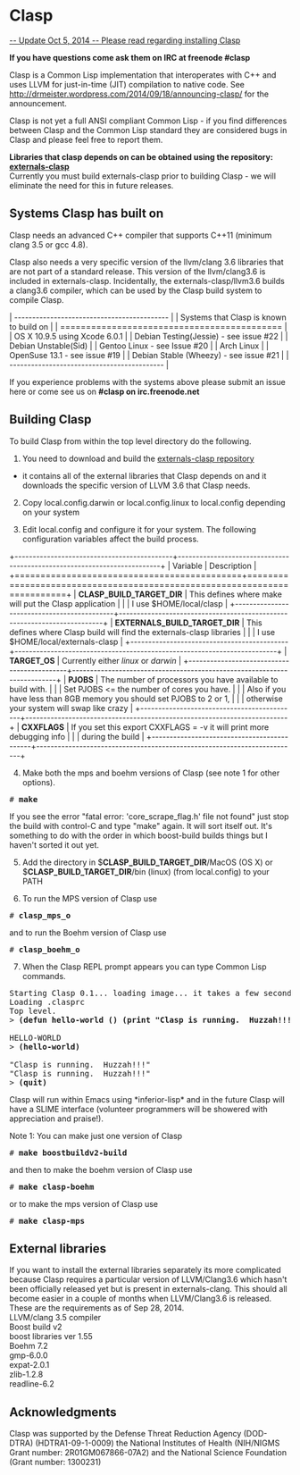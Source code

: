 Clasp
===============

<a href="http://drmeister.wordpress.com/2014/09/26/building-clasp-and-externals-clasp/">-- Update Oct 5, 2014 --  Please read regarding installing Clasp</a>

**If you have questions come ask them on IRC at freenode #clasp**

Clasp is a Common Lisp implementation that interoperates with C++ and uses LLVM for just-in-time (JIT) compilation to native code.
See http://drmeister.wordpress.com/2014/09/18/announcing-clasp/ for the announcement.

Clasp is not yet a full ANSI compliant Common Lisp - if you find differences between Clasp and the Common Lisp standard they are considered bugs in Clasp and please feel free to report them.

**Libraries that clasp depends on can be obtained using the repository: <a href="https://github.com/drmeister/externals-clasp.git">externals-clasp</a>**<br>
Currently you must build externals-clasp prior to building Clasp - we will eliminate the need for this in future releases.

## Systems Clasp has built on

Clasp needs an advanced C++ compiler that supports C++11 (minimum clang 3.5 or gcc 4.8).

Clasp also needs a very specific version of the llvm/clang 3.6 libraries that are not part of a standard release.
This version of the llvm/clang3.6 is included in externals-clasp.  Incidentally, the externals-clasp/llvm3.6 builds a clang3.6 compiler, which can be used by the Clasp build system to compile Clasp.

| ------------------------------------------- |
|  Systems that Clasp is known to build on  |
| =========================================== |
|  OS X 10.9.5 using Xcode 6.0.1            |
|  Debian Testing(Jessie) - see issue #22   |
|  Debian Unstable(Sid)                     |
|  Gentoo Linux - see Issue #20             |
|  Arch Linux                               |
|  OpenSuse 13.1 - see issue #19            |
|  Debian Stable (Wheezy) - see issue #21   |
| ------------------------------------------- |

If you experience problems with the systems above please submit an issue here or come see us on **#clasp on irc.freenode.net**

## Building Clasp

To build Clasp from within the top level directory do the following.

1) You need to download and build the <a href="https://github.com/drmeister/externals-clasp">externals-clasp repository</a><br>
- it contains all of the external libraries that Clasp depends on and it downloads the specific version of LLVM 3.6 that Clasp needs.

2) Copy local.config.darwin or local.config.linux to local.config depending on your system

3) Edit local.config and configure it for your system. The following configuration variables affect the build process.

+--------------------------------------------+-------------------------------------------------------------------------+
| Variable                                   |   Description                                                           |
+============================================+=========================================================================+
| **CLASP_BUILD_TARGET_DIR**                 | This defines where make will put the Clasp application                  |
|                                            | I use $HOME/local/clasp                                                 |
+--------------------------------------------+-------------------------------------------------------------------------+
| **EXTERNALS_BUILD_TARGET_DIR**             | This defines where Clasp build will find the externals-clasp libraries  |
|                                            | I use $HOME/local/externals-clasp                                       |
+--------------------------------------------+-------------------------------------------------------------------------+
| **TARGET_OS**                              | Currently either _linux_ or _darwin_                                    |
+--------------------------------------------+-------------------------------------------------------------------------+
| **PJOBS**                                  | The number of processors you have available to build with.              |
|                                            | Set PJOBS <= the number of cores you have.                              |
|                                            | Also if you have less than 8GB memory you should set PJOBS to 2 or 1,   |
|                                            | otherwise your system will swap like crazy                              |
+--------------------------------------------+-------------------------------------------------------------------------+
| **CXXFLAGS**                               | If you set this export CXXFLAGS = -v  it will print more debugging info |
|                                            | during the build                                                        |
+--------------------------------------------+-------------------------------------------------------------------------+

4) Make both the mps and boehm versions of Clasp (see note 1 for other options).
<pre># <b>make</b></pre>

If you see the error "fatal error: 'core_scrape_flag.h' file not found" just stop the build with control-C and type "make" again. It will sort itself out.  It's something to do with the order in which boost-build builds things but I haven't sorted it out yet.

5) Add the directory in $**CLASP_BUILD_TARGET_DIR**/MacOS (OS X) or $**CLASP_BUILD_TARGET_DIR**/bin (linux) (from local.config) to your PATH<br>

6) To run the MPS version of Clasp use
<pre># <b>clasp_mps_o</b></pre>

and to run the Boehm version of Clasp use
<pre># <b>clasp_boehm_o</b></pre>

7) When the Clasp REPL prompt appears you can type Common Lisp commands.
<pre>Starting Clasp 0.1... loading image... it takes a few seconds
Loading .clasprc
Top level.
&gt; <b>(defun hello-world () (print "Clasp is running.  Huzzah!!!"))</b>

HELLO-WORLD
&gt; <b>(hello-world)</b>

"Clasp is running.  Huzzah!!!"
"Clasp is running.  Huzzah!!!"
&gt; <b>(quit)</b>
</pre>
Clasp will run within Emacs using \*inferior-lisp\* and in the future Clasp will have a SLIME interface (volunteer programmers will be showered with appreciation and praise!).

Note 1:  You can make just one version of Clasp
<pre># <b>make boostbuildv2-build</b> </pre>
and then to make the boehm version of Clasp use
<pre># <b>make clasp-boehm</b></pre>
or to make the mps version of Clasp use
<pre># <b>make clasp-mps</b></pre>

## External libraries

If you want to install the external libraries separately its more complicated because Clasp requires a particular version of LLVM/Clang3.6 which hasn't been officially released yet but is present in externals-clang.
This should all become easier in a couple of months when LLVM/Clang3.6 is released.<br>
These are the requirements as of Sep 28, 2014.<br>
LLVM/clang 3.5 compiler<br>
Boost build v2<br>
boost libraries ver 1.55<br>
Boehm 7.2<br>
gmp-6.0.0<br>
expat-2.0.1<br>
zlib-1.2.8<br>
readline-6.2<br>


## Acknowledgments

Clasp was supported by the Defense Threat Reduction Agency (DOD-DTRA) (HDTRA1-09-1-0009) the National Institutes of Health (NIH/NIGMS Grant number: 2R01GM067866-07A2) and the National Science Foundation (Grant number: 1300231)
